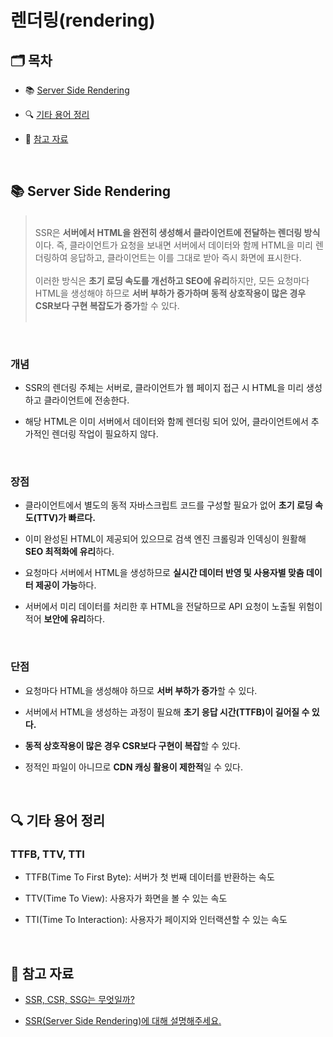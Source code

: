 # 렌더링(rendering)

## 🗂️ 목차

- 📚 [Server Side Rendering](#-server-side-rendering)

- 🔍 [기타 용어 정리](#-기타-용어-정리)

- 📎 [참고 자료](#-참고-자료)

<br />

## 📚 Server Side Rendering

> <br />SSR은 **서버에서 HTML을 완전히 생성해서 클라이언트에 전달하는 렌더링 방식**이다. 즉, 클라이언트가 요청을 보내면 서버에서 데이터와 함께 HTML을 미리 렌더링하여 응답하고, 클라이언트는 이를 그대로 받아 즉시 화면에 표시한다.
> <br /><br />
> 이러한 방식은 **초기 로딩 속도를 개선하고 SEO에 유리**하지만, 모든 요청마다 HTML을 생성해야 하므로 **서버 부하가 증가하며 동적 상호작용이 많은 경우 CSR보다 구현 복잡도가 증가**할 수 있다.<br /><br />

<br />

### 개념

- SSR의 렌더링 주체는 서버로, 클라이언트가 웹 페이지 접근 시 HTML을 미리 생성하고 클라이언트에 전송한다.

- 해당 HTML은 이미 서버에서 데이터와 함께 렌더링 되어 있어, 클라이언트에서 추가적인 렌더링 작업이 필요하지 않다.

<br />

### 장점

- 클라이언트에서 별도의 동적 자바스크립트 코드를 구성할 필요가 없어 **초기 로딩 속도(TTV)가 빠르다.**

- 이미 완성된 HTML이 제공되어 있으므로 검색 엔진 크롤링과 인덱싱이 원활해 **SEO 최적화에 유리**하다.

- 요청마다 서버에서 HTML을 생성하므로 **실시간 데이터 반영 및 사용자별 맞춤 데이터 제공이 가능**하다.

- 서버에서 미리 데이터를 처리한 후 HTML을 전달하므로 API 요청이 노출될 위험이 적어 **보안에 유리**하다.

<br />

### 단점

- 요청마다 HTML을 생성해야 하므로 **서버 부하가 증가**할 수 있다.

- 서버에서 HTML을 생성하는 과정이 필요해 **초기 응답 시간(TTFB)이 길어질 수 있다.**

- **동적 상호작용이 많은 경우 CSR보다 구현이 복잡**할 수 있다.

- 정적인 파일이 아니므로 **CDN 캐싱 활용이 제한적**일 수 있다.

<br />

## 🔍 기타 용어 정리

### TTFB, TTV, TTI

- TTFB(Time To First Byte): 서버가 첫 번째 데이터를 반환하는 속도

- TTV(Time To View): 사용자가 화면을 볼 수 있는 속도

- TTI(Time To Interaction): 사용자가 페이지와 인터랙션할 수 있는 속도

<br />

## 📎 참고 자료

- [SSR, CSR, SSG는 무엇일까?](https://oliviakim.tistory.com/191)

- [SSR(Server Side Rendering)에 대해 설명해주세요.](https://www.maeil-mail.kr/question/48)
